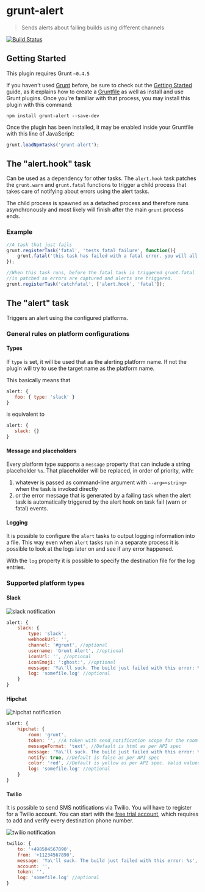 # grunt-alert

> Sends alerts about failing builds using different channels

[![Build Status](https://travis-ci.org/mmarcon/grunt-alert.svg?branch=master)](https://travis-ci.org/mmarcon/grunt-alert)

## Getting Started
This plugin requires Grunt `~0.4.5`

If you haven't used [Grunt](http://gruntjs.com/) before, be sure to check out the [Getting Started](http://gruntjs.com/getting-started) guide, as it explains how to create a [Gruntfile](http://gruntjs.com/sample-gruntfile) as well as install and use Grunt plugins. Once you're familiar with that process, you may install this plugin with this command:

```shell
npm install grunt-alert --save-dev
```

Once the plugin has been installed, it may be enabled inside your Gruntfile with this line of JavaScript:

```js
grunt.loadNpmTasks('grunt-alert');
```

## The "alert.hook" task

Can be used as a dependency for other tasks. The `alert.hook` task patches the `grunt.warn` and `grunt.fatal` functions to trigger a child process that takes care of notifying about errors using the alert tasks.

The child process is spawned as a detached process and therefore runs asynchronously and most likely will finish after the main `grunt` process ends.

### Example

```js
//A task that just fails
grunt.registerTask('fatal', 'tests fatal failure', function(){
    grunt.fatal('this task has failed with a fatal error. you will all die.');
});

//When this task runs, before the fatal task is triggered grunt.fatal
//is patched so errors are captured and alerts are triggered.
grunt.registerTask('catchfatal', ['alert.hook', 'fatal']);
```

## The "alert" task

Triggers an alert using the configured platforms.

### General rules on platform configurations

#### Types

If `type` is set, it will be used that as the alerting platform name. If not the plugin will try to use the target name as the platform name.

This basically means that

```js
alert: {
   foo: { type: 'slack' }
}
```

is equivalent to

```js
alert: {
   slack: {}
}
```

#### Message and placeholders

Every platform type supports a `message` property that can include a string placeholder `%s`. That placeholder will be replaced, in order of priority, with:

 1. whatever is passed as command-line argument with `--arg=<string>` when the task is invoked directly
 2. or the error message that is generated by a failing task when the alert task is automatically triggered by the alert hook on task fail (warn or fatal) events.

#### Logging

It is possible to configure the `alert` tasks to output logging information into a file. This way even when `alert` tasks run in a separate process it is possible to look at the logs later on and see if any error happened.

With the `log` property it is possible to specify the destination file for the log entries.

### Supported platform types

#### Slack

![slack notification](https://raw.githubusercontent.com/mmarcon/grunt-alert/master/screenshots/slack.png)

```js
alert: {
    slack: {
        type: 'slack',
        webhookUrl: '',
        channel: '#grunt', //optional
        username: 'Grunt Alert', //optional
        iconUrl: '', //optional
        iconEmoji: ':ghost:', //optional
        message: 'Ya\'ll suck. The build just failed with this error: %s',
        log: 'somefile.log' //optional
    }
}
```

#### Hipchat

![hipchat notification](https://raw.githubusercontent.com/mmarcon/grunt-alert/master/screenshots/hipchat.png)

```js
alert: {
    hipchat: {
        room: 'grunt',
        token: '', //A token with send_notification scope for the room
        messageFormat: 'text', //Default is html as per API spec
        message: 'Ya\'ll suck. The build just failed with this error: %s',
        notify: true, //Default is false as per API spec
        color: 'red', //Default is yellow as per API spec. Valid values are yellow, green, red, purple, gray, random.
        log: 'somefile.log' //optional
    }
}
```


#### Twilio

It is possible to send SMS notifications via Twilio. You will have to register for a Twilio account. You can start with the [free trial account](https://www.twilio.com/help/faq/twilio-basics/how-does-twilios-free-trial-work), which requires to add and verify every destination phone number.

![twilio notification](https://raw.githubusercontent.com/mmarcon/grunt-alert/master/screenshots/twilio.png)

```js
twilio: {
    to: '+498504567890',
    from: '+11234567890',
    message: 'Ya\'ll suck. The build just failed with this error: %s',
    account: '',
    token: '',
    log: 'somefile.log' //optional
}
```
